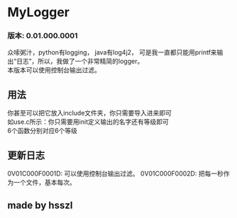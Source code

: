# MyLogger
### 版本: 0.01.000.0001
众嗦粥汁，python有logging， java有log4j2， 可是我一直都只能用printf来输出“日志”，所以，我做了一个非常精简的logger。   
本版本可以使用控制台输出过滤。
## 用法
你甚至可以把它放入include文件夹，你只需要导入进来即可  
如use.c所示：你只需要用init定义输出的名字还有等级即可  
6个函数分别对应6个等级
## 更新日志
0V01C000F0001D: 可以使用控制台输出过滤。
0V01C000F0002D: 把每一秒作为一个文件，基本每次。
## made by hsszl
